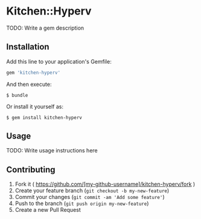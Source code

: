 # Kitchen::Hyperv

TODO: Write a gem description

## Installation

Add this line to your application's Gemfile:

```ruby
gem 'kitchen-hyperv'
```

And then execute:

    $ bundle

Or install it yourself as:

    $ gem install kitchen-hyperv

## Usage

TODO: Write usage instructions here

## Contributing

1. Fork it ( https://github.com/[my-github-username]/kitchen-hyperv/fork )
2. Create your feature branch (`git checkout -b my-new-feature`)
3. Commit your changes (`git commit -am 'Add some feature'`)
4. Push to the branch (`git push origin my-new-feature`)
5. Create a new Pull Request
